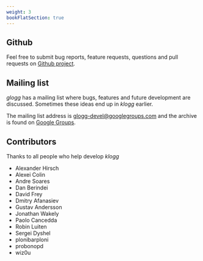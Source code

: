 ```yaml
---
weight: 3
bookFlatSection: true
---
```


## Github

Feel free to submit bug reports, feature requests, questions and pull requests on [Github project](https://github.com/variar/klogg).

## Mailing list
_glogg_ has a mailing list where bugs, features and future development are discussed. Sometimes these ideas end up in _klogg_ earlier.

The mailing list address is glogg-devel@googlegroups.com and the archive is found on [Google Groups](http://groups.google.co.uk/group/glogg-devel).

## Contributors

Thanks to all people who help develop _klogg_

 - Alexander Hirsch
 - Alexei Colin
 - Andre Soares
 - Dan Berindei
 - David Frey
 - Dmitry Afanasiev
 - Gustav Andersson
 - Jonathan Wakely
 - Paolo Cancedda
 - Robin Luiten
 - Sergei Dyshel
 - plonibarploni
 - probonopd
 - wiz0u
 
